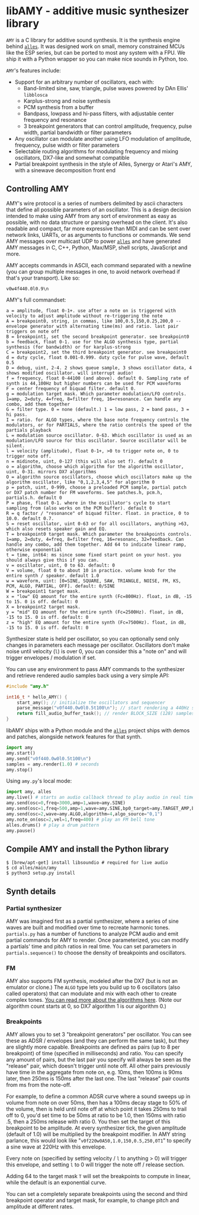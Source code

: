 # libAMY - additive music synthesizer library

`AMY` is a C library for additive sound synthesis. It is the synthesis engine behind [`alles`](https://github.com/bwhitman/alles). It was designed work on small, memory constrained MCUs like the ESP series, but can be ported to most any system with a FPU. We ship it with a Python wrapper so you can make nice sounds in Python, too.

`AMY`'s features include: 
 * Support for an arbitrary number of oscillators, each with:
   * Band-limited sine, saw, triangle, pulse waves powered by DAn Ellis' `libblosca`
   * Karplus-strong and noise synthesis 
   * PCM synthesis from a buffer
   * Bandpass, lowpass and hi-pass filters, with adjustable center frequency and resonance
   * 3 breakpoint generators that can control amplitude, frequency, pulse width, partial bandwidth or filter parameters
 * Any oscillator can modulate another using LFO modulation of amplitude, frequency, pulse width or filter parameters
 * Selectable routing algorithms for modulating frequency and mixing oscillators, DX7-like and somewhat compatible
 * Partial breakpoint synthesis in the style of Alles, Synergy or Atari's AMY, with a sinewave decomposition front end

## Controlling AMY

AMY's wire protocol is a series of numbers delimited by ascii characters that define all possible parameters of an oscillator. This is a design decision intended to make using AMY from any sort of environment as easy as possible, with no data structure or parsing overhead on the client. It's also readable and compact, far more expressive than MIDI and can be sent over network links, UARTs, or as arguments to functions or commands. We send AMY messages over multicast UDP to power [`alles`](https://github.com/bwhitman/alles) and have generated AMY messages in C, C++, Python, Max/MSP, shell scripts, JavaScript and more. 

AMY accepts commands in ASCII, each command separated with a newline (you can group multiple messages in one, to avoid network overhead if that's your transport). Like so:

```
v0w4f440.0l0.9\n
```

AMY's full commandset:

```
a = amplitude, float 0-1+. use after a note on is triggered with velocity to adjust amplitude without re-triggering the note
A = breakpoint0, string, in commas, like 100,0.5,150,0.25,200,0 -- envelope generator with alternating time(ms) and ratio. last pair triggers on note off
B = breakpoint1, set the second breakpoint generator. see breakpoint0
b = feedback, float 0-1. use for the ALGO synthesis type, partial synthesis (for bandwidth) or for karplus-strong 
C = breakpoint2, set the third breakpoint generator. see breakpoint0
d = duty cycle, float 0.001-0.999. duty cycle for pulse wave, default 0.5
D = debug, uint, 2-4. 2 shows queue sample, 3 shows oscillator data, 4 shows modified oscillator. will interrupt audio!
f = frequency, float 0-44100 (and above). default 0. Sampling rate of synth is 44,100Hz but higher numbers can be used for PCM waveforms
F = center frequency of biquad filter. default 0. 
g = modulation target mask. Which parameter modulation/LFO controls. 1=amp, 2=duty, 4=freq, 8=filter freq, 16=resonance. Can handle any combo, add them together
G = filter type. 0 = none (default.) 1 = low pass, 2 = band pass, 3 = hi pass. 
I = ratio. for ALGO types, where the base note frequency controls the modulators, or for PARTIALS, where the ratio controls the speed of the partials playback
L = modulation source oscillator. 0-63. Which oscillator is used as an modulation/LFO source for this oscillator. Source oscillator will be silent. 
l = velocity (amplitude), float 0-1+, >0 to trigger note on, 0 to trigger note off.  
n = midinote, uint, 0-127 (this will also set f). default 0
o = algorithm, choose which algorithm for the algorithm oscillator, uint, 0-31. mirrors DX7 algorithms
O = algorithn source oscillators, choose which oscillators make up the algorithm oscillator, like "0,1,2,3,4,5" for algorithm 0
p = patch, uint, 0-999, choose a preloaded PCM sample, partial patch or DX7 patch number for FM waveforms. See patches.h, pcm.h, partials.h. default 0
P = phase, float 0-1. where in the oscillator's cycle to start sampling from (also works on the PCM buffer). default 0
R = q factor / "resonance" of biquad filter. float. in practice, 0 to 10.0. default 0.7.
S = reset oscillator, uint 0-63 or for all oscillators, anything >63, which also resets speaker gain and EQ.
T = breakpoint0 target mask. Which parameter the breakpoints controls. 1=amp, 2=duty, 4=freq, 8=filter freq, 16=resonanc, 32=feedback. Can handle any combo, add them together. Add 64 to indicate linear ramp, otherwise exponential
t = time, int64: ms since some fixed start point on your host. you should always give this if you can.
v = oscillator, uint, 0 to 63. default: 0
V = volume, float 0 to about 10 in practice. volume knob for the entire synth / speaker. default 1.0
w = waveform, uint: [0=SINE, SQUARE, SAW, TRIANGLE, NOISE, FM, KS, PCM, ALGO, PARTIAL, OFF]. default: 0/SINE
W = breakpoint1 target mask. 
x = "low" EQ amount for the entire synth (Fc=800Hz). float, in dB, -15 to 15. 0 is off. default: 0
X = breakpoint2 target mask. 
y = "mid" EQ amount for the entire synth (Fc=2500Hz). float, in dB, -15 to 15. 0 is off. default: 0
z = "high" EQ amount for the entire synth (Fc=7500Hz). float, in dB, -15 to 15. 0 is off. default: 0
```

Synthesizer state is held per oscillator, so you can optionally send only changes in parameters each message per oscillator. Oscillators don't make noise until velocity (`l`) is over 0, you can consider this a "note on" and will trigger envelopes / modulation if set.

You can use any environment to pass AMY commands to the synthesizer and retrieve rendered audio samples back using a very simple API:

```c
#include "amy.h"

int16_t * hello_AMY() {
	start_amy(); // initialize the oscillators and sequencer
	parse_message("v0f440.0w0l0.5t100\n"); // start rendering a 440Hz sine wave on oscillator 0 at 100ms
	return fill_audio_buffer_task(); // render BLOCK_SIZE (128) samples of S16LE ints
}
```

libAMY ships with a Python module and the [`alles`](https://github.com/bwhitman/alles) project ships with demos and patches, alongside network features for that synth.

```python
import amy
amy.start()
amy.send("v0f440.0w0l0.5t100\n")
samples = amy.render(1.0) # seconds
amy.stop()
```

Using `amy.py`'s local mode:

```python
import amy, alles
amy.live() # starts an audio callback thread to play audio in real time
amy.send(osc=0,freq=3000,amp=1,wave=amy.SINE)
amy.send(osc=1,freq=500,amp=1,wave=amy.SINE,bp0_target=amy.TARGET_AMP,bp0="0,0,10,1,5000,0")
amy.send(osc=2,wave=amy.ALGO,algorithm=4,algo_source="0,1")
amy.note_on(osc=2,vel=1,freq=400) # play an FM bell tone
alles.drums() # play a drum pattern
amy.pause()
```


## Compile AMY and install the Python library

```
$ [brew/apt-get] install libsoundio # required for live audio 
$ cd alles/main/amy
$ python3 setup.py install
```

## Synth details

### Partial synthesizer

AMY was imagined first as a partial synthesizer, where a series of sine waves are built and modified over time to recreate harmonic tones. `partials.py` has a number of functions to analyze PCM audio and emit partial commands for AMY to render. Once parameterized, you can modify a partials' time and pitch ratios in real time. You can set parameters in `partials.sequence()` to choose the density of breakpoints and oscillators. 


### FM 

AMY also supports FM synthesis, modeled after the DX7 (but is not an emulator or clone.) The `ALGO` type lets you build up to 6 oscillators (also called operators) that can modulate and mix with each other to create complex tones. [You can read more about the algorithms here](https://djjondent.blogspot.com/2019/10/yamaha-dx7-algorithms.html). (Note our algorithm count starts at 0, so DX7 algorithm 1 is our algorithm 0.)


### Breakpoints

AMY allows you to set 3 "breakpoint generators" per oscillator. You can see these as ADSR / envelopes (and they can perform the same task), but they are slightly more capable. Breakpoints are defined as pairs (up to 8 per breakpoint) of time (specified in milliseconds) and ratio. You can specify any amount of pairs, but the last pair you specify will always be seen as the "release" pair, which doesn't trigger until note off. All other pairs previously have time in the aggregate from note on, e.g. 10ms, then 100ms is 90ms later, then 250ms is 150ms after the last one. The last "release" pair counts from ms from the note-off. 

For example, to define a common ADSR curve where a sound sweeps up in volume from note on over 50ms, then has a 100ms decay stage to 50% of the volume, then is held until note off at which point it takes 250ms to trail off to 0, you'd set time to be 50ms at ratio to be 1.0, then 150ms with ratio .5, then a 250ms release with ratio 0. You then set the target of this breakpoint to be amplitude. At every synthesizer tick, the given amplitude (default of 1.0) will be multiplied by the breakpoint modifier. In AMY string parlance, this would look like "`v0f220w0A50,1.0,150,0.5,250,0T1`" to specify a sine wave at 220Hz with this envelope. 

Every note on (specified by setting velocity / `l` to anything > 0) will trigger this envelope, and setting `l` to 0 will trigger the note off / release section. 

Adding 64 to the target mask `T` will set the breakpoints to compute in linear, while the default is an exponential curve. 

You can set a completely separate breakpoints using the second and third breakpoint operator and target mask, for example, to change pitch and amplitude at different rates.










